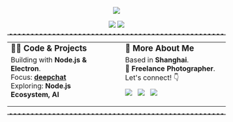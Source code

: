 <p align="center">
  <img src="https://readme-typing-svg.herokuapp.com?font=Fira+Code&size=20&pause=100&color=68FF00&background=000000&center=true&vCenter=true&width=450&height=40&lines=Hello,+I'm+zerob13!+%F0%9F%A7%BF;Code+%7C+Photos+%7C+Shanghai"/>
</p>

<p align="center">
  <img align="center" src="https://github-readme-stats.vercel.app/api?username=zerob13&count_private=true&show_icons=true&theme=radical" />
  <img align="center" src="https://github-readme-stats.vercel.app/api/top-langs/?username=zerob13&layout=compact&theme=radical"/>
</p>

<hr style="border: none; border-top: 2px dashed #ccc; margin: 10px 0;">

<table style="width: 100%; border-collapse: collapse;" align="center">
  <tr>
    <td style="width: 50%; padding-right: 20px; vertical-align: top;">
      <h3 style="margin-top: 0; margin-bottom: 5px;">👨‍💻 Code & Projects</h3>
      <p style="margin-top: 0; margin-bottom: 5px;">
        Building with <b>Node.js & Electron</b>. <br/>
        Focus: <a href="https://github.com/ThinkInAIXYZ/deepchat"><b>deepchat</b></a> <br/>
        Exploring: <b>Node.js Ecosystem, AI</b>
      </p>
    </td>
    <td style="width: 50%; padding-left: 20px; vertical-align: top;">
      <h3 style="margin-top: 0; margin-bottom: 5px;">🌱 More About Me</h3>
      <p style="margin-top: 0; margin-bottom: 5px;">
        Based in <b>Shanghai</b>. <br/>
        📸 <b>Freelance Photographer</b>. <br/>
        Let's connect! 👇
      </p>
      <p style="margin-top: 10px;">
        <a href="mailto:i@zerob13.com"><img src="https://img.shields.io/badge/Email-D44638?style=for-the-badge&logo=mail&logoColor=white"/></a> &nbsp;
        <a href="https://twitter.com/imwritingbugs"><img src="https://img.shields.io/badge/Twitter-1DA1F2?style=for-the-badge&logo=twitter&logoColor=white"/></a> &nbsp;
        <a href="https://github.com/zerob13"><img src="https://img.shields.io/badge/GitHub-24292e?style=for-the-badge&logo=github&logoColor=white"/></a>
      </p>
    </td>
  </tr>
</table>

<hr style="border: none; border-top: 2px dashed #ccc; margin: 10px 0;">


